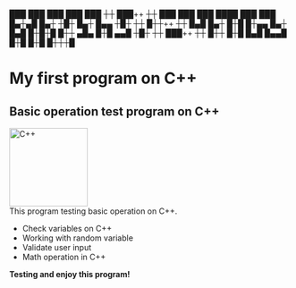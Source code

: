 ﻿███ ███ ███ ███ ███ ┼┼ ███++ ┼┼ ███ ███ ███ ████ ███ ███ █▄┼▄█
█▄┼ ┼█┼ █▄┼ █▄▄ ┼█┼ ┼┼ █┼┼++ ┼┼ █▄█ █▄┼ █┼█ █┼▄▄ █▄┼ █▄█ █┼█┼█
█┼┼ ▄█▄ █┼█ ▄▄█ ┼█┼ ┼┼ ███++ ┼┼ █┼┼ █┼█ █▄█ █▄▄█ █┼█ █┼█ █┼┼┼█

# My first program on C++
## Basic operation test program on C++
[<img src='https://cdn.jsdelivr.net/npm/simple-icons@3.0.1/icons/c.svg' alt='C++' weight='140' height='140'>](https://learn.microsoft.com/en-us/cpp/)  
This program testing basic operation on C++.

- Check variables on  C++
- Working with random variable
- Validate user input 
- Math operation in C++

**Testing and enjoy this program!**